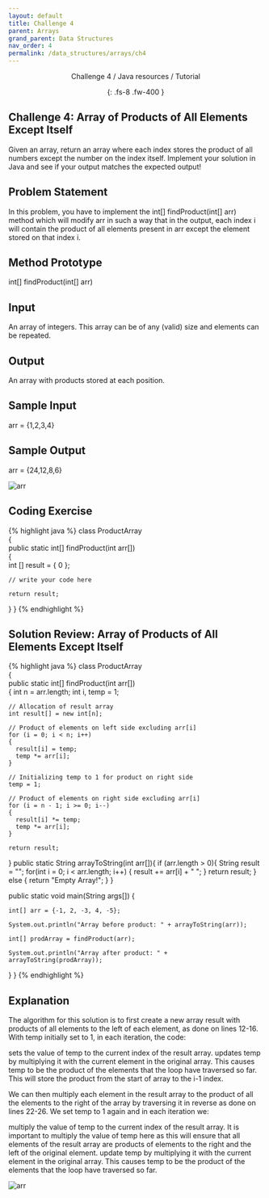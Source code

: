 ```yaml
---
layout: default
title: Challenge 4
parent: Arrays
grand_parent: Data Structures
nav_order: 4
permalink: /data_structures/arrays/ch4
---
```

<div align="center" markdown="1">
Challenge 4 / Java resources / Tutorial

{: .fs-8 .fw-400 }
</div>

## Challenge 4: Array of Products of All Elements Except Itself

Given an array, return an array where each index stores the product of all numbers except the number on the index itself. Implement your solution in Java and see if your output matches the expected output!

## Problem Statement
In this problem, you have to implement the int[] findProduct(int[] arr) method which will modify arr in such a way that in the output, each index i will contain the product of all elements present in arr except the element stored on that index i.

## Method Prototype
int[] findProduct(int[] arr)

## Input
An array of integers. This array can be of any (valid) size and elements can be repeated.

## Output
An array with products stored at each position.

## Sample Input
arr = {1,2,3,4}

## Sample Output
arr = {24,12,8,6}

![arr](https://raw.githubusercontent.com/JavaLvivDev/prog-resources/master/resources/arr/arr83.png)

## Coding Exercise

{% highlight java %}
class ProductArray  
{  
  public static int[] findProduct(int arr[])  
  {    
    int [] result = { 0 };

    // write your code here

    return result; 
   } 
} 
{% endhighlight %}

## Solution Review: Array of Products of All Elements Except Itself

{% highlight java %}
class ProductArray  
{  
  public static int[] findProduct(int arr[])  
  { 
    int n = arr.length;
    int i, temp = 1; 

    // Allocation of result array
    int result[] = new int[n]; 

    // Product of elements on left side excluding arr[i]
    for (i = 0; i < n; i++)  
    { 
      result[i] = temp; 
      temp *= arr[i]; 
    } 

    // Initializing temp to 1 for product on right side
    temp = 1; 

    // Product of elements on right side excluding arr[i] 
    for (i = n - 1; i >= 0; i--)  
    { 
      result[i] *= temp; 
      temp *= arr[i]; 
    }

    return result; 
  } 
  public static String arrayToString(int arr[]){
    if (arr.length > 0){
      String result = "";
      for(int i = 0; i < arr.length; i++) {
        result += arr[i] + " ";
      }
      return result;
    }
    else {
      return "Empty Array!";
    }
  }

  public static void main(String args[]) {

    int[] arr = {-1, 2, -3, 4, -5};

    System.out.println("Array before product: " + arrayToString(arr));

    int[] prodArray = findProduct(arr);

    System.out.println("Array after product: " + arrayToString(prodArray));
  }
} 
{% endhighlight %}

## Explanation
The algorithm for this solution is to first create a new array result with products of all elements to the left of each element, as done on lines 12-16. With temp initially set to 1, in each iteration, the code:

sets the value of temp to the current index of the result array.
updates temp by multiplying it with the current element in the original array. This causes temp to be the product of the elements that the loop have traversed so far.
This will store the product from the start of array to the i-1 index.

We can then multiply each element in the result array to the product of all the elements to the right of the array by traversing it in reverse as done on lines 22-26. We set temp to 1 again and in each iteration we:

multiply the value of temp to the current index of the result array. It is important to multiply the value of temp here as this will ensure that all elements of the result array are products of elements to the right and the left of the original element.
update temp by multiplying it with the current element in the original array. This causes temp to be the product of the elements that the loop have traversed so far.

![arr](https://raw.githubusercontent.com/JavaLvivDev/prog-resources/master/resources/arr/arr84.png)